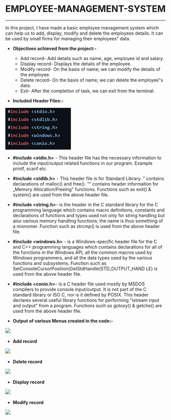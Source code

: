 # EMPLOYEE-MANAGEMENT-SYSTEM
-----
In this project, I have made a basic employee management system which can help us to add, display, modify and delete the employees details. It can be used by small firms for managing their employees‟ data.

- **Objectives achieved from the project:-**  
  - Add record- Add details such as name, age, employee id and salary.
  - Display record- Displays the details of the employee.  
  - Modify record- On the basis of name; we can modify the details of the employee.  
  - Delete record- On the basis of name; we can delete the employee‟s data.  
  - Exit- After the completion of task, we can exit from the terminal.

- **Included Header Files:-**

![](Aspose.Words.ba6b9bea-40d8-479b-9bb6-22b36fe1c394.001.png)

- **#include <stdio.h>** - This header file has the necessary information to include the input/output related functions in our program. Example printf, scanf etc.  
- **#include <stdlib.h>** - This header file is for Standard Library. ” contains declarations of malloc() and free(). “” contains header information for „Memory Allocation/Freeing‟ functions. Functions such as exit() & system() are used from the above header file.  
- **#include <string.h>**- is the header in the C standard library for the C programming language which contains macro definitions, constants and declarations of functions and types used not only for string handling but also various memory handling functions; the name is thus something of a misnomer. Function such as strcmp() is used from the above header file.  
- **#include <windows.h>** - is a Windows-specific header file for the C and C++ programming languages which contains declarations for all of the functions in the Windows API, all the common macros used by Windows programmers, and all the data types used by the various functions and subsystems. Function such as SetConsoleCursorPosition(GetStdHandle(STD\_OUTPUT\_HAND LE) is used from the above header file.  
- **#include <conio.h>**- is a C header file used mostly by MSDOS compilers to provide console input/output. It is not part of the C standard library or ISO C, nor is it defined by POSIX. This header declares several useful library functions for performing "istream input and output" from a program. Functions such as gotoxy() & getche() are used from the above header file.

- **Output of various Menus created in the code:-**

![](Aspose.Words.ba6b9bea-40d8-479b-9bb6-22b36fe1c394.002.png)

- **Add record**

![](Aspose.Words.ba6b9bea-40d8-479b-9bb6-22b36fe1c394.003.png)

- **Delete record**

![](Aspose.Words.ba6b9bea-40d8-479b-9bb6-22b36fe1c394.004.png)

- **Display record**

![](Aspose.Words.ba6b9bea-40d8-479b-9bb6-22b36fe1c394.005.png)

- **Modify record**

![](Aspose.Words.ba6b9bea-40d8-479b-9bb6-22b36fe1c394.006.png)
